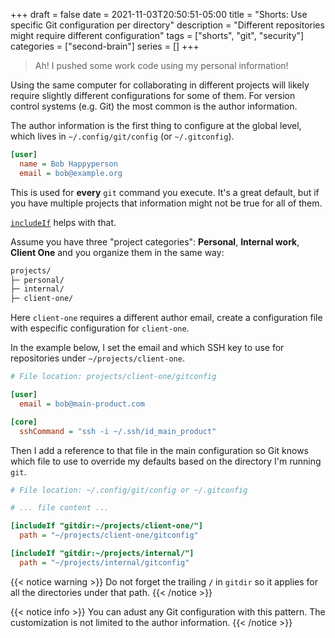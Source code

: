 +++ 
draft = false
date = 2021-11-03T20:50:51-05:00
title = "Shorts: Use specific Git configuration per directory"
description = "Different repositories might require different configuration"
tags = ["shorts", "git", "security"]
categories = ["second-brain"]
series = []
+++

> Ah! I pushed some work code using my personal information!

Using the same computer for collaborating in different projects will likely
require slightly different configurations for some of them. For version control
systems (e.g. Git) the most common is the author information.

The author information is the first thing to configure at the global level,
which lives in `~/.config/git/config` (or `~/.gitconfig`).

```ini
[user]
  name = Bob Happyperson
  email = bob@example.org
```

This is used for **every** `git` command you execute. It's a great default, but
if you have multiple projects that information might not be true for all of
them.

[`includeIf`][git-includeif] helps with that.

Assume you have three "project categories": **Personal**, **Internal work**,
**Client One** and you organize them in the same way:

```bash
projects/
├─ personal/
├─ internal/
├─ client-one/
```

Here `client-one` requires a different author email, create a
configuration file with especific configuration for `client-one`.

In the example below, I set the email and which SSH key to use for repositories
under `~/projects/client-one`.

```ini
# File location: projects/client-one/gitconfig

[user]
  email = bob@main-product.com

[core]
  sshCommand = "ssh -i ~/.ssh/id_main_product"
```

Then I add a reference to that file in the main configuration so Git knows which
file to use to override my defaults based on the directory I'm running `git`.

```ini
# File location: ~/.config/git/config or ~/.gitconfig

# ... file content ...

[includeIf "gitdir:~/projects/client-one/"]
  path = "~/projects/client-one/gitconfig"

[includeIf "gitdir:~/projects/internal/"]
  path = "~/projects/internal/gitconfig"
```

{{< notice warning >}}
Do not forget the trailing **`/`** in `gitdir` so it applies for all the
directories under that path.
{{< /notice >}}

{{< notice info >}}
You can adust any Git configuration with this pattern. The customization is not
limited to the author information.
{{< /notice >}}

[git-includeif]: https://git-scm.com/docs/git-config#_includes
